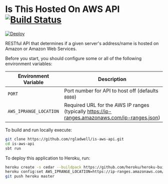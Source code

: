 # Is This Hosted On AWS API [![Build Status](https://travis-ci.org/rgladwell/is-aws-api.svg?branch=master)](https://travis-ci.org/rgladwell/is-aws-api)

[![Deploy](https://www.herokucdn.com/deploy/button.png)](https://heroku.com/deploy) 

RESTful API that determines if a given server's address/name is hosted on
Amazon or Amazon Web Services.

Before you start, you should configure some or all of the following environment
variables:

| Environment Variable    | Description
|-------------------------|-------------
| `PORT`                  | Port number for API to host off (defaults `8080`) |
| `AWS_IPRANGE_LOCATION`  | Required URL for the AWS IP ranges (typically https://ip-ranges.amazonaws.com/ip-ranges.json) |

To build and run locally execute:

``` sh
git clone https://github.com/rgladwell/is-aws-api.git
cd is-aws-api
sbt run
```

To deploy this application to Heroku, run:

``` sh
heroku create -s cedar --buildpack https://github.com/heroku/heroku-buildpack-scala.git
heroku config:set AWS_IPRANGE_LOCATION=https://ip-ranges.amazonaws.com/ip-ranges.json
git push heroku master
```
